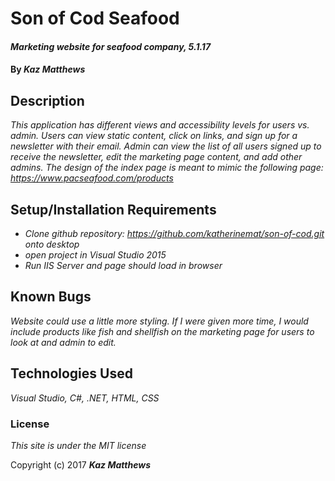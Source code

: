 # Son of Cod Seafood

#### _Marketing website for seafood company, 5.1.17_

#### By _**Kaz Matthews**_

## Description

_This application has different views and accessibility levels for users vs. admin. Users can view static content, click on links, and sign up for a newsletter with their email. Admin can view the list of all users signed up to receive the newsletter, edit the marketing page content, and add other admins. The design of the index page is meant to mimic the following page: https://www.pacseafood.com/products_

## Setup/Installation Requirements

* _Clone github repository: https://github.com/katherinemat/son-of-cod.git onto desktop_
* _open project in Visual Studio 2015_
* _Run IIS Server and page should load in browser_

## Known Bugs

_Website could use a little more styling. If I were given more time, I would include products like fish and shellfish on the marketing page for users to look at and admin to edit._

## Technologies Used

_Visual Studio, C#, .NET, HTML, CSS_

### License

*This site is under the MIT license*

Copyright (c) 2017 **_Kaz Matthews_**
